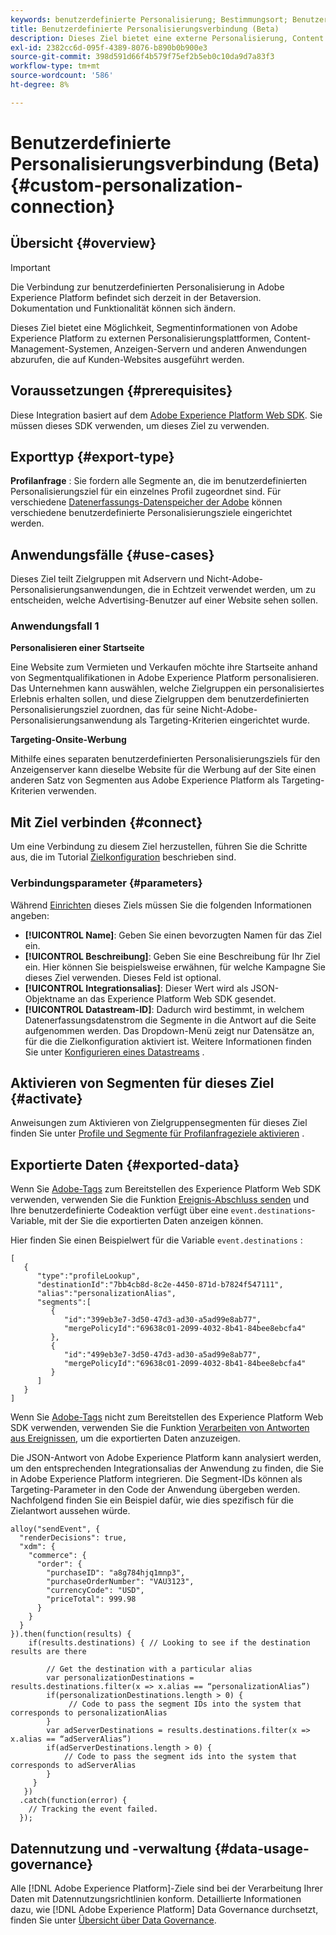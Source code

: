 ```yaml
---
keywords: benutzerdefinierte Personalisierung; Bestimmungsort; Benutzerdefiniertes Ziel der Erlebnisplattform;
title: Benutzerdefinierte Personalisierungsverbindung (Beta)
description: Dieses Ziel bietet eine externe Personalisierung, Content Management-Systeme, Anzeigen-Server und andere Anwendungen, die auf Ihrer Site ausgeführt werden, um Segmentinformationen aus Adobe Experience Platform abzurufen. Dieses Ziel bietet 1:1-Echtzeit-Personalisierung und basiert auf der Segmentmitgliedschaft eines Benutzerprofils.
exl-id: 2382cc6d-095f-4389-8076-b890b0b900e3
source-git-commit: 398d591d66f4b579f75ef2b5eb0c10da9d7a83f3
workflow-type: tm+mt
source-wordcount: '586'
ht-degree: 8%

---
```


# Benutzerdefinierte Personalisierungsverbindung (Beta) {#custom-personalization-connection}

## Übersicht {#overview}

>[!IMPORTANT]
>
>Die Verbindung zur benutzerdefinierten Personalisierung in Adobe Experience Platform befindet sich derzeit in der Betaversion. Dokumentation und Funktionalität können sich ändern.

Dieses Ziel bietet eine Möglichkeit, Segmentinformationen von Adobe Experience Platform zu externen Personalisierungsplattformen, Content-Management-Systemen, Anzeigen-Servern und anderen Anwendungen abzurufen, die auf Kunden-Websites ausgeführt werden.

## Voraussetzungen {#prerequisites}

Diese Integration basiert auf dem [Adobe Experience Platform Web SDK](../../../edge/home.md). Sie müssen dieses SDK verwenden, um dieses Ziel zu verwenden.

## Exporttyp {#export-type}

**Profilanfrage** : Sie fordern alle Segmente an, die im benutzerdefinierten Personalisierungsziel für ein einzelnes Profil zugeordnet sind. Für verschiedene [Datenerfassungs-Datenspeicher der Adobe](../../../edge/fundamentals/datastreams.md) können verschiedene benutzerdefinierte Personalisierungsziele eingerichtet werden.

## Anwendungsfälle {#use-cases}

Dieses Ziel teilt Zielgruppen mit Adservern und Nicht-Adobe-Personalisierungsanwendungen, die in Echtzeit verwendet werden, um zu entscheiden, welche Advertising-Benutzer auf einer Website sehen sollen.

### Anwendungsfall 1

**Personalisieren einer Startseite**

Eine Website zum Vermieten und Verkaufen möchte ihre Startseite anhand von Segmentqualifikationen in Adobe Experience Platform personalisieren. Das Unternehmen kann auswählen, welche Zielgruppen ein personalisiertes Erlebnis erhalten sollen, und diese Zielgruppen dem benutzerdefinierten Personalisierungsziel zuordnen, das für seine Nicht-Adobe-Personalisierungsanwendung als Targeting-Kriterien eingerichtet wurde.

**Targeting-Onsite-Werbung**

Mithilfe eines separaten benutzerdefinierten Personalisierungsziels für den Anzeigenserver kann dieselbe Website für die Werbung auf der Site einen anderen Satz von Segmenten aus Adobe Experience Platform als Targeting-Kriterien verwenden.

## Mit Ziel verbinden {#connect}

Um eine Verbindung zu diesem Ziel herzustellen, führen Sie die Schritte aus, die im Tutorial [Zielkonfiguration](../../ui/connect-destination.md) beschrieben sind.

### Verbindungsparameter {#parameters}

Während [Einrichten](../../ui/connect-destination.md) dieses Ziels müssen Sie die folgenden Informationen angeben:

* **[!UICONTROL Name]**: Geben Sie einen bevorzugten Namen für das Ziel ein.
* **[!UICONTROL Beschreibung]**: Geben Sie eine Beschreibung für Ihr Ziel ein. Hier können Sie beispielsweise erwähnen, für welche Kampagne Sie dieses Ziel verwenden. Dieses Feld ist optional.
* **[!UICONTROL Integrationsalias]**: Dieser Wert wird als JSON-Objektname an das Experience Platform Web SDK gesendet.
* **[!UICONTROL Datastream-ID]**: Dadurch wird bestimmt, in welchem Datenerfassungsdatenstrom die Segmente in die Antwort auf die Seite aufgenommen werden. Das Dropdown-Menü zeigt nur Datensätze an, für die die Zielkonfiguration aktiviert ist. Weitere Informationen finden Sie unter [Konfigurieren eines Datastreams](../../../edge/fundamentals/datastreams.md) .

## Aktivieren von Segmenten für dieses Ziel {#activate}

Anweisungen zum Aktivieren von Zielgruppensegmenten für dieses Ziel finden Sie unter [Profile und Segmente für Profilanfrageziele aktivieren](../../ui/activate-profile-request-destinations.md) .

## Exportierte Daten {#exported-data}

Wenn Sie [Adobe-Tags](../../../tags/home.md) zum Bereitstellen des Experience Platform Web SDK verwenden, verwenden Sie die Funktion [Ereignis-Abschluss senden](../../../edge/extension/event-types.md) und Ihre benutzerdefinierte Codeaktion verfügt über eine `event.destinations`-Variable, mit der Sie die exportierten Daten anzeigen können.

Hier finden Sie einen Beispielwert für die Variable `event.destinations` :

```
[
   {
      "type":"profileLookup",
      "destinationId":"7bb4cb8d-8c2e-4450-871d-b7824f547111",
      "alias":"personalizationAlias",
      "segments":[
         {
            "id":"399eb3e7-3d50-47d3-ad30-a5ad99e8ab77",
            "mergePolicyId":"69638c01-2099-4032-8b41-84bee8ebcfa4"
         },
         {
            "id":"499eb3e7-3d50-47d3-ad30-a5ad99e8ab77",
            "mergePolicyId":"69638c01-2099-4032-8b41-84bee8ebcfa4"
         }
      ]
   }
]
```

Wenn Sie [Adobe-Tags](../../../tags/home.md) nicht zum Bereitstellen des Experience Platform Web SDK verwenden, verwenden Sie die Funktion [Verarbeiten von Antworten aus Ereignissen](../../../edge/fundamentals/tracking-events.md#handling-responses-from-events), um die exportierten Daten anzuzeigen.

Die JSON-Antwort von Adobe Experience Platform kann analysiert werden, um den entsprechenden Integrationsalias der Anwendung zu finden, die Sie in Adobe Experience Platform integrieren. Die Segment-IDs können als Targeting-Parameter in den Code der Anwendung übergeben werden. Nachfolgend finden Sie ein Beispiel dafür, wie dies spezifisch für die Zielantwort aussehen würde.

```
alloy("sendEvent", {
  "renderDecisions": true,
  "xdm": {
    "commerce": {
      "order": {
        "purchaseID": "a8g784hjq1mnp3",
        "purchaseOrderNumber": "VAU3123",
        "currencyCode": "USD",
        "priceTotal": 999.98
      }
    }
  }
}).then(function(results) {
    if(results.destinations) { // Looking to see if the destination results are there
 
        // Get the destination with a particular alias
        var personalizationDestinations = results.destinations.filter(x => x.alias == “personalizationAlias”)
        if(personalizationDestinations.length > 0) {
             // Code to pass the segment IDs into the system that corresponds to personalizationAlias
        }
        var adServerDestinations = results.destinations.filter(x => x.alias == “adServerAlias”)
        if(adServerDestinations.length > 0) {
            // Code to pass the segment ids into the system that corresponds to adServerAlias
        }
     }
   })
  .catch(function(error) {
    // Tracking the event failed.
  });
```


## Datennutzung und -verwaltung {#data-usage-governance}

Alle [!DNL Adobe Experience Platform]-Ziele sind bei der Verarbeitung Ihrer Daten mit Datennutzungsrichtlinien konform. Detaillierte Informationen dazu, wie [!DNL Adobe Experience Platform] Data Governance durchsetzt, finden Sie unter [Übersicht über Data Governance](../../../data-governance/home.md).
